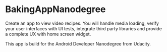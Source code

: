 # BakingAppNanodegree

Create an app to view video recipes. You will handle media loading, verify your user interfaces with UI tests, integrate third party libraries and provide a complete UX with home screen widget.

This app is build for the Android Developer Nanodegree from Udacity.

